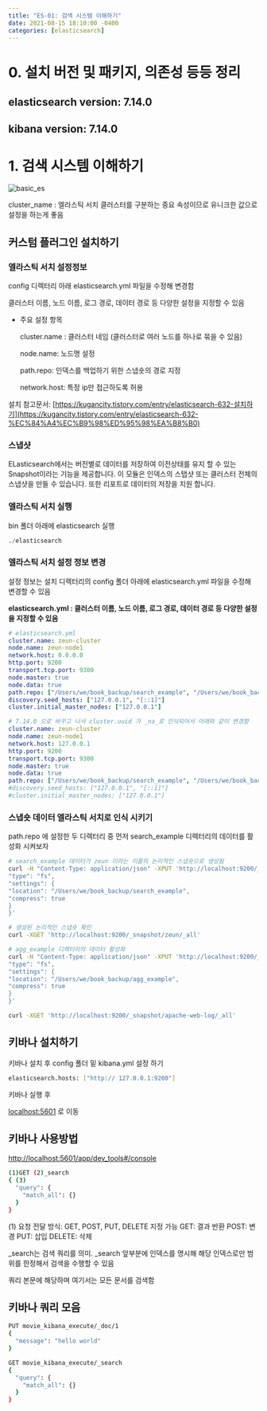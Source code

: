 ```yaml
---
title: "ES-01: 검색 시스템 이해하기"
date: 2021-08-15 18:10:00 -0400
categories: [elasticsearch]
---
```

# 0. 설치 버전 및 패키지, 의존성 등등 정리

## elasticsearch version: 7.14.0

## kibana version: 7.14.0

# 1. 검색 시스템 이해하기

![basic_es](https://user-images.githubusercontent.com/26589907/129473272-9f720432-843a-4c33-a24d-8973616d7ce3.png)

cluster_name : 엘라스틱 서치 클러스터를 구분하는 중요 속성이므로 유니크한 값으로 설정을 하는게 좋음

## 커스텀 플러그인 설치하기

### 엘라스틱 서치 설정정보

config 디렉터리 아래 elasticsearch.yml 파일을 수정해 변경함

클러스터 이름, 노드 이름, 로그 경로, 데이터 경로 등 다양한 설정을 지정할 수 있음

- 주요 설정 항목

    cluster.name : 클러스터 네임 (클러스터로 여러 노드를 하나로 묶을 수 있음)

    node.name: 노드명 설정

    path.repo: 인덱스를 백업하기 위한 스냅숏의 경로 지정

    network.host: 특정 ip만 접근하도록 허용

설치 참고문서: [https://kugancity.tistory.com/entry/elasticsearch-632-설치하기](https://kugancity.tistory.com/entry/elasticsearch-632-%EC%84%A4%EC%B9%98%ED%95%98%EA%B8%B0)

### 스냅샷

ELasticsearch에서는 버전별로 데이터를 저장하여 이전상태를 유지 할 수 있는 Snapshot이라는 기능을 제공합니다. 이 모듈은 인덱스의 스탭샷 또는 클러스터 전체의 스냅샷을 만들 수 있습니다. 또한 리포트로 데이터의 저장을 지원 합니다.

### 엘라스틱 서치 실행

bin 폴더 아래에 elasticsearch 실행

```sql
./elasticsearch
```

### 엘라스틱 서치 설정 정보 변경

설정 정보는 설치 디렉터리의 config 폴더 아래에 elasticsearch.yml 파일을 수정해 변경할 수 있음

**elasticsearch.yml : 클러스터 이름, 노드 이름, 로그 경로, 데이터 경로 등 다양한 설정을 지정할 수 있음**

```yaml
# elasticsearch.yml
cluster.name: zeun-cluster
node.name: zeun-node1
network.host: 0.0.0.0
http.port: 9200
transport.tcp.port: 9300
node.master: true
node.data: true
path.repo: ["/Users/we/book_backup/search_example", "/Users/we/book_backup/agg_example"]
discovery.seed_hosts: ["127.0.0.1", "[::1]"]
cluster.initial_master_nodes: ["127.0.0.1"]

# 7.14.0 으로 바꾸고 나서 cluster.uuid 가 _na_로 인식되어서 아래와 같이 변경함
cluster.name: zeun-cluster
node.name: zeun-node1
network.host: 127.0.0.1
http.port: 9200
transport.tcp.port: 9300
node.master: true
node.data: true
path.repo: ["/Users/we/book_backup/search_example", "/Users/we/book_backup/agg_example"]
#discovery.seed_hosts: ["127.0.0.1", "[::1]"]
#cluster.initial_master_nodes: ["127.0.0.1"]
```

### 스냅숏 데이터 엘라스틱 서치로 인식 시키기

path.repo 에 설정한 두 디렉터리 중 먼저 search_example 디렉터리의 데이터를 활성화 시켜보자

```bash
# search_example 데이터가 zeun 이라는 이름의 논리적인 스냅숏으로 생성됨
curl -H "Content-Type: application/json" -XPUT 'http://localhost:9200/_snapshot/zeun' -d '{
"type": "fs",
"settings": {
"location": "/Users/we/book_backup/search_example",
"compress": true
}
}'

# 생성된 논리적인 스냅숏 확인
curl -XGET 'http://localhost:9200/_snapshot/zeun/_all'

# agg_example 디렉터리의 데이터 활성화
curl -H "Content-Type: application/json" -XPUT 'http://localhost:9200/_snapshot/apache-web-log' -d '{
"type": "fs",
"settings": {
"location": "/Users/we/book_backup/agg_example",
"compress": true
}
}'

curl -XGET 'http://localhost:9200/_snapshot/apache-web-log/_all'

```

## 키바나 설치하기

키바나 설치 후 config 폴더 밑 kibana.yml 설정 하기

```bash
elasticsearch.hosts: ["http:// 127.0.0.1:9200"]
```

키바나 실행 후

[localhost:5601](http://localhost:5601) 로 이동

## 키바나 사용방법

[http://localhost:5601/app/dev_tools#/console](http://localhost:5601/app/dev_tools#/console)

```bash
(1)GET (2)_search
{ (3)
  "query": {
    "match_all": {}
  }
}
```

(1) 요청 전달 방식: GET, POST, PUT, DELETE 지정 가능
GET: 결과 반환
POST: 변경
PUT: 삽입
DELETE: 삭제

_search는 검색 쿼리를 의미.
_search 앞부분에 인덱스를 명시해 해당 인덱스로만 범위를 한정해서 검색을 수행할 수 있음

쿼리 본문에 해당하며 여기서는 모든 문서를 검색함

## 키바나 쿼리 모음

```bash
PUT movie_kibana_execute/_doc/1
{
  "message": "hello world"
}

GET movie_kibana_execute/_search
{
  "query": {
    "match_all": {}
  }
}
```
